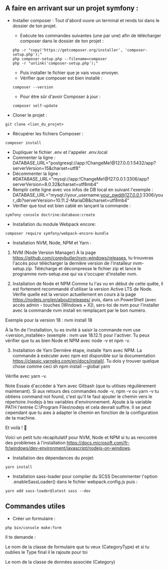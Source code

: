 A faire en arrivant sur un projet symfony : 
---
* Installer composer : 
Tout d'abord ouvre un terminal et rends toi dans le dossier de ton projet.
    - Exécute les commandes suivantes (une par une) afin de télécharger composer dans le dossier de ton projet :
    ```shell
    php -r "copy('https://getcomposer.org/installer', 'composer-setup.php');"
    php composer-setup.php --filename=composer
    php -r "unlink('composer-setup.php');"
    ```
    - Puis installer le fichier que je vais vous envoyer.
    - Vérifier que composer est bien installé :
    ```shell
    composer --version
    ```
    - Pour être sûr d'avoir Composer à jour : 
    ```shell
    composer self-update
    ```

* Cloner le projet : 
```shell
git clone <lien_du_projet>
```
* Récupérer les fichiers Composer : 
 ```shell
 composer install
 ```

* Dupliquer le fichier .env et l'appeler .env.local 
* Commenter la ligne : DATABASE_URL="postgresql://app:!ChangeMe!@127.0.0.1:5432/app?serverVersion=15&charset=utf8"
* Décommenter la ligne : #DATABASE_URL="mysql://app:!ChangeMe!@127.0.0.1:3306/app?serverVersion=8.0.32&charset=utf8mb4"
* Remplir cette ligne avec vos infos de DB local en suivant l'exemple : 
DATABASE_URL="mysql://your_username:your_pwd@127.0.0.1:3306/your_db?serverVersion=10.11.2-MariaDB&charset=utf8mb4"
* Vérifier que tout est bien cablé en lançant la commande : 
```shell
symfony console doctrine:database:create
```
* Installation du module Webpack encore: 
```shell
composer require symfony/webpack-encore-bundle
```
* Installation NVM, Node, NPM et Yarn : 

1. NVM (Node Version Manager)
À la page https://github.com/coreybutler/nvm-windows/releases, tu trouveras l'accès pour télécharger la dernière version de l'installeur nvm-setup.zip.
Télécharge et décompresse le fichier zip et lance le programme nvm-setup.exe qui va s'occuper d'installer nvm.

2. Installation de Node et NPM
Comme tu l'as vu en début de cette quête, il est fortement recommandé d'utiliser la version Active LTS de Node. Vérifie quelle est la version actuellement en cours à la page https://nodejs.org/en/about/releases/ puis, dans un PowerShell (avec accès admin - touches [Windows + X]), sers-toi de nvm pour l'installer avec la commande nvm install <version> en remplaçant <version> par le bon numéro.

Exemple pour la version 18 : nvm install 18

À la fin de l'installation, tu es invité à saisir la commande nvm use <version_installée> (exemple : nvm use 18.12.1) pour l'activer.
Tu peux vérifier que tu as bien Node et NPM avec node -v et npm -v.

3. Installation de Yarn
Dernière étape, installe Yarn avec NPM.
La commande à exécuter avec npm est disponible sur la documentation https://classic.yarnpkg.com/en/docs/install/. Tu dois y trouver quelque chose comme ceci
sh npm install --global yarn

Vérifie avec yarn -v.

Note
Essaie d'accéder à Yarn avec Gitbash (que tu utilises régulièrement maintenant). Si aux retours des commandes node -v, npm -v ou yarn -v tu obtiens command not found, c'est qu'il te faut ajouter le chemin vers le répertoire /nodejs à tes variables d'environnement. Ajoute à la variable PATH l'entrée C:\Program Files\nodejs et cela devrait suffire. Il se peut cependant que tu aies à adapter le chemin en fonction de la configuration de ta machine.

Et voilà ! 🎉

Voici un petit tuto récapitulatif pour NVM, Node et NPM si tu as rencontré des problèmes à l'installation https://docs.microsoft.com/fr-fr/windows/dev-environment/javascript/nodejs-on-windows.

* Installation des dépendances du projet: 
```shell
yarn install
```
* Installation sass-loader pour compiler du SCSS
    Decommenter l'option .enableSassLoader() dans le fichier webpack.config.js puis :
```shell
yarn add sass-loader@latest sass --dev
```

Commandes utiles 
---
* Créer un formulaire : 

```shell
php bin/console make:form
```
Il te demande :

Le nom de la classe de formulaire que tu veux (CategoryType) et si tu oublies le Type final il le rajoute pour toi

Le nom de la classe de données associée (Category)


